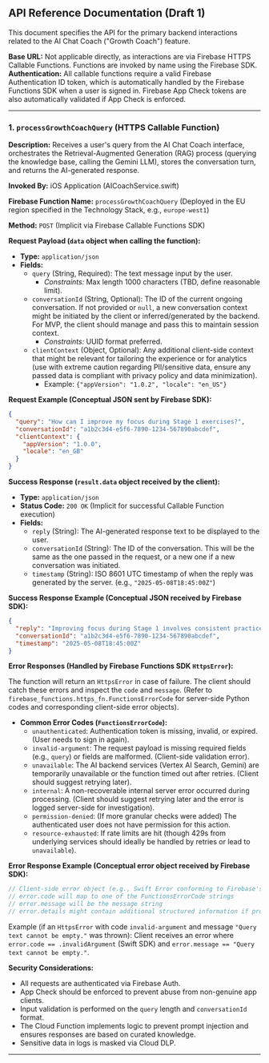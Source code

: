 ## API Reference Documentation (Draft 1)

This document specifies the API for the primary backend interactions related to the AI Chat Coach ("Growth Coach") feature.

**Base URL:** Not applicable directly, as interactions are via Firebase HTTPS Callable Functions. Functions are invoked by name using the Firebase SDK.
**Authentication:** All callable functions require a valid Firebase Authentication ID token, which is automatically handled by the Firebase Functions SDK when a user is signed in. Firebase App Check tokens are also automatically validated if App Check is enforced.

---

### 1. `processGrowthCoachQuery` (HTTPS Callable Function)

**Description:**
Receives a user's query from the AI Chat Coach interface, orchestrates the Retrieval-Augmented Generation (RAG) process (querying the knowledge base, calling the Gemini LLM), stores the conversation turn, and returns the AI-generated response.

**Invoked By:** iOS Application (AICoachService.swift)

**Firebase Function Name:** `processGrowthCoachQuery` (Deployed in the EU region specified in the Technology Stack, e.g., `europe-west1`)

**Method:** `POST` (Implicit via Firebase Callable Functions SDK)

**Request Payload (`data` object when calling the function):**

* **Type:** `application/json`
* **Fields:**
    * `query` (String, Required): The text message input by the user.
        * *Constraints:* Max length 1000 characters (TBD, define reasonable limit).
    * `conversationId` (String, Optional): The ID of the current ongoing conversation. If not provided or `null`, a new conversation context might be initiated by the client or inferred/generated by the backend. For MVP, the client should manage and pass this to maintain session context.
        * *Constraints:* UUID format preferred.
    * `clientContext` (Object, Optional): Any additional client-side context that might be relevant for tailoring the experience or for analytics (use with extreme caution regarding PII/sensitive data, ensure any passed data is compliant with privacy policy and data minimization).
        * Example: `{"appVersion": "1.0.2", "locale": "en_US"}`

**Request Example (Conceptual JSON sent by Firebase SDK):**
```json
{
  "query": "How can I improve my focus during Stage 1 exercises?",
  "conversationId": "a1b2c3d4-e5f6-7890-1234-567890abcdef",
  "clientContext": {
    "appVersion": "1.0.0",
    "locale": "en_GB"
  }
}
```

**Success Response (`result.data` object received by the client):**

* **Type:** `application/json`
* **Status Code:** `200 OK` (Implicit for successful Callable Function execution)
* **Fields:**
    * `reply` (String): The AI-generated response text to be displayed to the user.
    * `conversationId` (String): The ID of the conversation. This will be the same as the one passed in the request, or a new one if a new conversation was initiated.
    * `timestamp` (String): ISO 8601 UTC timestamp of when the reply was generated by the server. (e.g., `"2025-05-08T18:45:00Z"`)

**Success Response Example (Conceptual JSON received by Firebase SDK):**
```json
{
  "reply": "Improving focus during Stage 1 involves consistent practice and ensuring you have a calm environment. The Growth Method guide for Stage 1 also suggests short, focused sessions initially. Would you like more details on that?",
  "conversationId": "a1b2c3d4-e5f6-7890-1234-567890abcdef",
  "timestamp": "2025-05-08T18:45:00Z"
}
```

**Error Responses (Handled by Firebase Functions SDK `HttpsError`):**

The function will return an `HttpsError` in case of failure. The client should catch these errors and inspect the `code` and `message`. (Refer to `firebase_functions.https_fn.FunctionsErrorCode` for server-side Python codes and corresponding client-side error objects).

* **Common Error Codes (`FunctionsErrorCode`):**
    * `unauthenticated`: Authentication token is missing, invalid, or expired. (User needs to sign in again).
    * `invalid-argument`: The request payload is missing required fields (e.g., `query`) or fields are malformed. (Client-side validation error).
    * `unavailable`: The AI backend services (Vertex AI Search, Gemini) are temporarily unavailable or the function timed out after retries. (Client should suggest retrying later).
    * `internal`: A non-recoverable internal server error occurred during processing. (Client should suggest retrying later and the error is logged server-side for investigation).
    * `permission-denied`: (If more granular checks were added) The authenticated user does not have permission for this action.
    * `resource-exhausted`: If rate limits are hit (though 429s from underlying services should ideally be handled by retries or lead to `unavailable`).

**Error Response Example (Conceptual error object received by Firebase SDK):**
```javascript
// Client-side error object (e.g., Swift Error conforming to Firebase's error structure)
// error.code will map to one of the FunctionsErrorCode strings
// error.message will be the message string
// error.details might contain additional structured information if provided by the HttpsError
```
Example (if an `HttpsError` with code `invalid-argument` and message `"Query text cannot be empty."` was thrown):
Client receives an error where `error.code == .invalidArgument` (Swift SDK) and `error.message == "Query text cannot be empty."`.

**Security Considerations:**

* All requests are authenticated via Firebase Auth.
* App Check should be enforced to prevent abuse from non-genuine app clients.
* Input validation is performed on the `query` length and `conversationId` format.
* The Cloud Function implements logic to prevent prompt injection and ensures responses are based on curated knowledge.
* Sensitive data in logs is masked via Cloud DLP.

---
